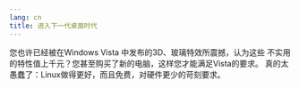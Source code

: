 ```yaml
---
lang: cn
title: 进入下一代桌面时代
---
```


您也许已经被在Windows Vista 中发布的3D、玻璃特效所震撼，认为这些
不实用的特性值上千元？您甚至购买了新的电脑，这样您才能满足Vista的要求。
真的太愚蠢了：Linux做得更好，而且免费，对硬件更少的苛刻要求。

<? all_video_ids_from_file ();?>




